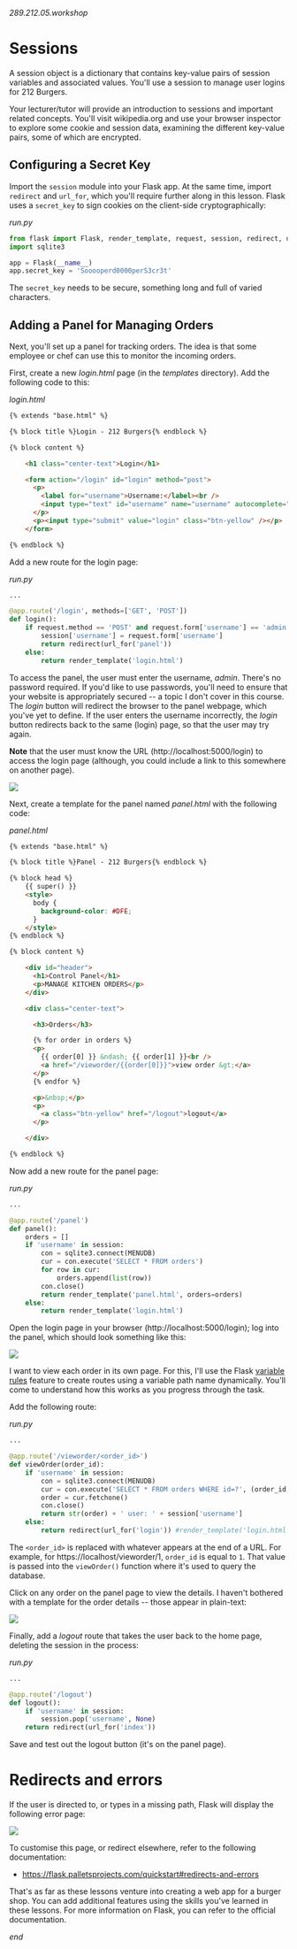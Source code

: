 *289.212.05.workshop*

<!-- markdown-pdf -s md.css -h md.js notes.md -m '{"html":true}' -->

Sessions
========

A session object is a dictionary that contains key-value pairs of session variables and associated values. You'll use a session to manage user logins for 212 Burgers. 

Your lecturer/tutor will provide an introduction to sessions and important related concepts. You'll visit wikipedia.org and use your browser inspector to explore some cookie and session data, examining the different key-value pairs, some of which are encrypted.


Configuring a Secret Key
------------------------

Import the `session` module into your Flask app. At the same time, import `redirect` and `url_for`, which you'll require further along in this lesson. Flask uses a `secret_key` to sign cookies on the client-side cryptographically:

*run.py*
~~~python
from flask import Flask, render_template, request, session, redirect, url_for
import sqlite3

app = Flask(__name__)
app.secret_key = 'Sooooperd0000perS3cr3t'
~~~

The `secret_key` needs to be secure, something long and full of varied characters.

Adding a Panel for Managing Orders
----------------------------------

Next, you'll set up a panel for tracking orders. The idea is that some employee or chef can use this to monitor the incoming orders.

First, create a new *login.html* page (in the *templates* directory). Add the following code to this:

*login.html*
~~~html
{% extends "base.html" %}

{% block title %}Login - 212 Burgers{% endblock %}

{% block content %}

    <h1 class="center-text">Login</h1>

    <form action="/login" id="login" method="post">
      <p>
        <label for="username">Username:</label><br />
        <input type="text" id="username" name="username" autocomplete="off" required />
      </p>
      <p><input type="submit" value="login" class="btn-yellow" /></p>
    </form>

{% endblock %}
~~~

Add a new route for the login page:

*run.py*
~~~python
...

@app.route('/login', methods=['GET', 'POST'])
def login():
    if request.method == 'POST' and request.form['username'] == 'admin':
        session['username'] = request.form['username']
        return redirect(url_for('panel'))
    else:
        return render_template('login.html')
~~~

To access the panel, the user must enter the username, *admin*. There's no password required. If you'd like to use passwords, you'll need to ensure that your website is appropriately secured -- a topic I don't cover in this course. The *login* button will redirect the browser to the panel webpage, which you've yet to define. If the user enters the username incorrectly, the *login* button redirects back to the same (login) page, so that the user may try again.

**Note** that the user must know the URL (http://localhost:5000/login) to access the login page (although, you could include a link to this somewhere on another page).

![](01-login_page.png)

Next, create a template for the panel named *panel.html* with the following code: 

*panel.html*
~~~html
{% extends "base.html" %}

{% block title %}Panel - 212 Burgers{% endblock %}

{% block head %}
    {{ super() }}
    <style>
      body {
        background-color: #DFE;
      }
    </style>
{% endblock %}

{% block content %}

    <div id="header">
      <h1>Control Panel</h1>
      <p>MANAGE KITCHEN ORDERS</p>
    </div>

    <div class="center-text">

      <h3>Orders</h3>

      {% for order in orders %}
      <p>
        {{ order[0] }} &ndash; {{ order[1] }}<br />
        <a href="/vieworder/{{order[0]}}">view order &gt;</a>
      </p>
      {% endfor %}

      <p>&nbsp;</p>
      <p>
        <a class="btn-yellow" href="/logout">logout</a>
      </p>

    </div>

{% endblock %}
~~~

Now add a new route for the panel page:

*run.py*
~~~python
...

@app.route('/panel')
def panel():
    orders = []
    if 'username' in session:
        con = sqlite3.connect(MENUDB)
        cur = con.execute('SELECT * FROM orders')
        for row in cur:
            orders.append(list(row))
        con.close()
        return render_template('panel.html', orders=orders)
    else:
        return render_template('login.html')
~~~

Open the login page in your browser (http://localhost:5000/login); log into the panel, which should look something like this:

![](02-control_panel.png)

I want to view each order in its own page. For this, I'll use the Flask [variable rules](https://flask.palletsprojects.com/quickstart/#variable-rules) feature to create routes using a variable path name dynamically. You'll come to understand how this works as you progress through the task.

Add the following route:

*run.py*
~~~python
...

@app.route('/vieworder/<order_id>')
def viewOrder(order_id):
    if 'username' in session:
        con = sqlite3.connect(MENUDB)
        cur = con.execute('SELECT * FROM orders WHERE id=?', (order_id,))
        order = cur.fetchone()
        con.close()
        return str(order) + ' user: ' + session['username']
    else:
        return redirect(url_for('login')) #render_template('login.html')
~~~

The `<order_id>` is replaced with whatever appears at the end of a URL. For example, for https://localhost/vieworder/1, `order_id` is equal to `1`. That value is passed into the `viewOrder()` function where it's used to query the database. 

Click on any order on the panel page to view the details. I haven't bothered with a template for the order details -- those appear in plain-text:

![](03-vieworder_page.png)

Finally, add a *logout* route that takes the user back to the home page, deleting the session in the process:

*run.py*
~~~python
...

@app.route('/logout')
def logout():
    if 'username' in session:
        session.pop('username', None)
    return redirect(url_for('index'))
~~~

Save and test out the logout button (it's on the panel page).

Redirects and errors
====================

If the user is directed to, or types in a missing path, Flask will display the following error page:

![](04-404.png)

To customise this page, or redirect elsewhere, refer to the following documentation:

* https://flask.palletsprojects.com/quickstart#redirects-and-errors

That's as far as these lessons venture into creating a web app for a burger shop. You can add additional features using the skills you've learned in these lessons. For more information on Flask, you can refer to the official documentation. 

*end*
